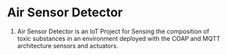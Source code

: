 # Air Sensor Detector

1. Air Sensor Detector is an IoT Project for Sensing the composition of toxic substances in an environment deployed with the COAP and MQTT architecture sensors and actuators.

